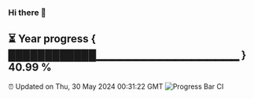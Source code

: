 ### Hi there 👋
⏳ Year progress { ████████████▁▁▁▁▁▁▁▁▁▁▁▁▁▁▁▁▁▁ } 40.99 %
---
⏰ Updated on Thu, 30 May 2024 00:31:22 GMT
![Progress Bar CI](https://github.com/Moyi321/Moyi321/workflows/Progress%20Bar%20CI/badge.svg)
